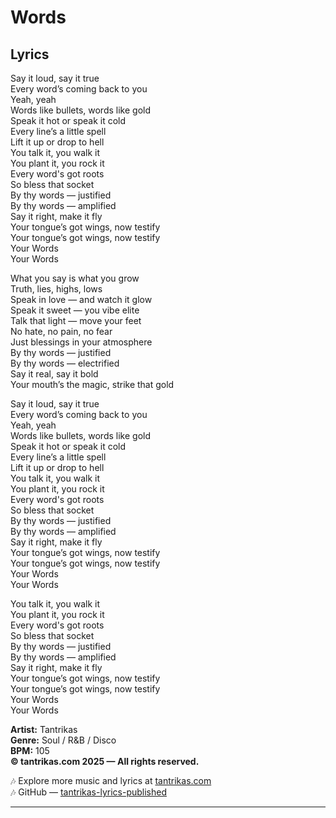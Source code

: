 # Words

## Lyrics

Say it loud, say it true  
Every word’s coming back to you  
Yeah, yeah  
Words like bullets, words like gold  
Speak it hot or speak it cold  
Every line’s a little spell  
Lift it up or drop to hell  
You talk it, you walk it  
You plant it, you rock it  
Every word's got roots  
So bless that socket  
By thy words — justified  
By thy words — amplified  
Say it right, make it fly  
Your tongue’s got wings, now testify  
Your tongue’s got wings, now testify  
Your Words  
Your Words  

What you say is what you grow  
Truth, lies, highs, lows  
Speak in love — and watch it glow  
Speak it sweet — you vibe elite  
Talk that light — move your feet  
No hate, no pain, no fear  
Just blessings in your atmosphere  
By thy words — justified  
By thy words — electrified  
Say it real, say it bold  
Your mouth’s the magic, strike that gold  

Say it loud, say it true  
Every word’s coming back to you  
Yeah, yeah  
Words like bullets, words like gold  
Speak it hot or speak it cold  
Every line’s a little spell  
Lift it up or drop to hell  
You talk it, you walk it  
You plant it, you rock it  
Every word's got roots  
So bless that socket  
By thy words — justified  
By thy words — amplified  
Say it right, make it fly  
Your tongue’s got wings, now testify  
Your tongue’s got wings, now testify  
Your Words  
Your Words  

You talk it, you walk it  
You plant it, you rock it  
Every word's got roots  
So bless that socket  
By thy words — justified  
By thy words — amplified  
Say it right, make it fly  
Your tongue’s got wings, now testify  
Your tongue’s got wings, now testify  
Your Words  
Your Words  

**Artist:** Tantrikas  
**Genre:** Soul / R&B / Disco  
**BPM:** 105  
**© tantrikas.com 2025 — All rights reserved.**  

🎶 Explore more music and lyrics at [tantrikas.com](https://tantrikas.com)  
🎶 GitHub — [tantrikas-lyrics-published](https://github.com/tantrikas-lyrics-published)  

---
